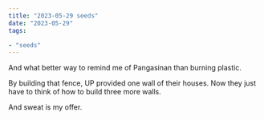 ```yaml
---
title: "2023-05-29 seeds"
date: "2023-05-29"
tags:

- "seeds"
---
```


And what better way to remind me of Pangasinan than burning plastic.

By building that fence, UP provided one wall of their houses. Now they just have to think of how to build three more walls.

And sweat is my offer.